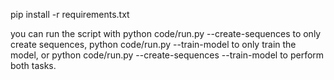 pip install -r requirements.txt

you can run the script with python code/run.py --create-sequences to only create sequences, python code/run.py --train-model to only train the model, or python code/run.py --create-sequences --train-model to perform both tasks.
